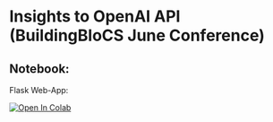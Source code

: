 # Insights to OpenAI API (BuildingBloCS June Conference)
## Notebook:
Flask Web-App:

<a target="_blank" href="https://colab.research.google.com/github/asrjc/bbcs2023/blob/main/openai/BuildingBloCS_ChatGPT_3_5_Web_App.ipynb">
  <img src="https://colab.research.google.com/assets/colab-badge.svg" alt="Open In Colab"/>


